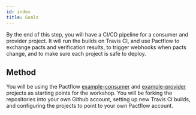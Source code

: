 ```yaml
---
id: index
title: Goals
---
```


By the end of this step, you will have a CI/CD pipeline for a consumer and provider project. It will run the builds on Travis CI, and use Pactflow to exchange pacts and verification results, to trigger webhooks when pacts change, and to make sure each project is safe to deploy.

## Method

You will be using the Pactflow [example-consumer][example-consumer] and [example-provider][example-provider] projects as starting points for the workshop. You will be forking the repositories into your own Github account, setting up new Travis CI builds, and configuring the projects to point to your own Pactflow account.

[example-consumer]: https://github.com/pactflow/example-consumer
[example-provider]: https://github.com/pactflow/example-provider
